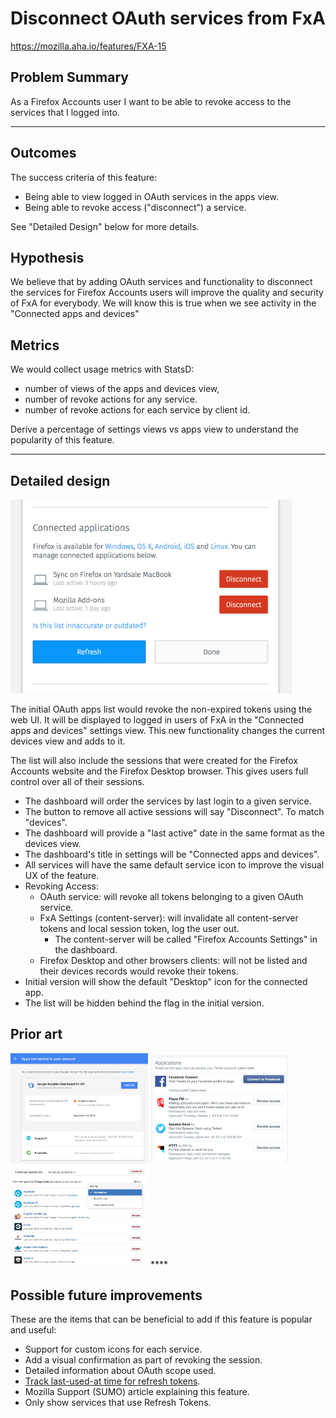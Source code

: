 Disconnect OAuth services from FxA
======================

https://mozilla.aha.io/features/FXA-15

## Problem Summary

As a Firefox Accounts user I want to be able to revoke access to the
services that I logged into.  

****

## Outcomes

The success criteria of this feature:
* Being able to view logged in OAuth services in the apps view.
* Being able to revoke access ("disconnect") a service.

See "Detailed Design" below for more details.

## Hypothesis

We believe that by adding OAuth services and functionality to disconnect the services
for Firefox Accounts users will improve the quality and security of FxA
for everybody.
We will know this is true when we see activity in the "Connected apps and devices"

## Metrics

We would collect usage metrics with StatsD:
* number of views of the apps and devices view,
* number of revoke actions for any service.
* number of revoke actions for each service by client id.

Derive a percentage of settings views vs apps view to understand
the popularity of this feature.

****

## Detailed design

<img src='pr_moz_mock.png' width='450' />

The initial OAuth apps list would
revoke the non-expired tokens using the web UI.
It will be displayed to logged in users of FxA
in the "Connected apps and devices" settings view.
This new functionality changes the current devices view and adds to it.

The list will also include the sessions that were created
for the Firefox Accounts website and the Firefox Desktop browser.
This gives users full control over all of their sessions.

* The dashboard will order the services by last login to a given service.
* The button to remove all active sessions will say "Disconnect". To match "devices".
* The dashboard will provide a "last active" date in the same format as the devices view.
* The dashboard's title in settings will be "Connected apps and devices".
* All services will have the same default service icon to improve the visual UX of the feature.
* Revoking Access:
  * OAuth service: will revoke all tokens belonging to a given OAuth service.
  * FxA Settings (content-server): will invalidate all content-server tokens and local session token, log the user out.
    * The content-server will be called "Firefox Accounts Settings" in the dashboard.
  * Firefox Desktop and other browsers clients: will not be listed and their devices records would revoke their tokens.
* Initial version will show the default "Desktop" icon for the connected app.
* The list will be hidden behind the flag in the initial version.

## Prior art

<img src="pr_goog.png" width="220px" alt="Google" />
<img src="pr_twitter.png" width="220px" alt="Twitter" />
<img src="pr_github.jpg" width="220px" alt="GitHub" />
****

## Possible future improvements

These are the items that can be beneficial to add if this feature is popular and useful:

* Support for custom icons for each service.
* Add a visual confirmation as part of revoking the session.
* Detailed information about OAuth scope used.
* [Track last-used-at time for refresh tokens](https://github.com/mozilla/fxa-oauth-server/issues/275).
* Mozilla Support (SUMO) article explaining this feature.
* Only show services that use Refresh Tokens.
